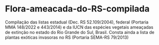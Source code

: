 # Flora-ameacada-do-RS-compilada
Compilação das listas estadual (Dec. RS 52.109/2004), federal (Portaria MMA 148/2022 e 443/2014) e da IUCN das espécies vegetais ameaçadas de extinção no estado do Rio Grande do Sul, Brasil. Consta ainda a lista de plantas exóticas invasoras no RS (Portaria SEMA-RS 79/2013)
